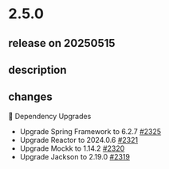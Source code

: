 # 2.5.0

## release on 20250515
## description
## changes
🔨 Dependency Upgrades

* Upgrade Spring Framework to 6.2.7 <a href="https://github.com/spring-projects/spring-hateoas/issues/2325" data-hovercard-type="issue" data-hovercard-url="/spring-projects/spring-hateoas/issues/2325/hovercard">#2325</a>
* Upgrade Reactor to 2024.0.6 <a href="https://github.com/spring-projects/spring-hateoas/issues/2321" data-hovercard-type="issue" data-hovercard-url="/spring-projects/spring-hateoas/issues/2321/hovercard">#2321</a>
* Upgrade Mockk to 1.14.2 <a href="https://github.com/spring-projects/spring-hateoas/issues/2320" data-hovercard-type="issue" data-hovercard-url="/spring-projects/spring-hateoas/issues/2320/hovercard">#2320</a>
* Upgrade Jackson to 2.19.0 <a href="https://github.com/spring-projects/spring-hateoas/issues/2319" data-hovercard-type="issue" data-hovercard-url="/spring-projects/spring-hateoas/issues/2319/hovercard">#2319</a>

